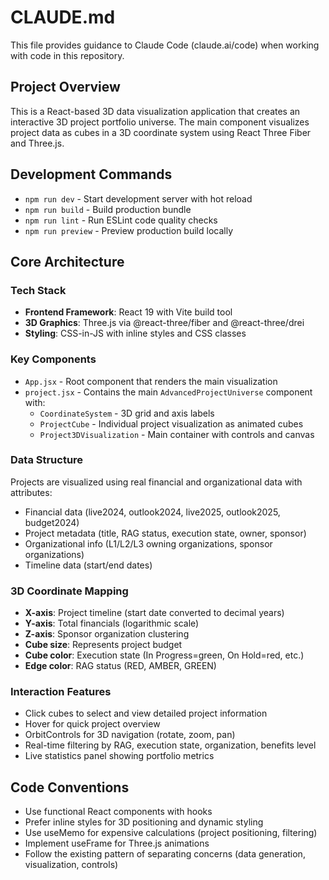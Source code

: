 # CLAUDE.md

This file provides guidance to Claude Code (claude.ai/code) when working with code in this repository.

## Project Overview

This is a React-based 3D data visualization application that creates an interactive 3D project portfolio universe. The main component visualizes project data as cubes in a 3D coordinate system using React Three Fiber and Three.js.

## Development Commands

- `npm run dev` - Start development server with hot reload
- `npm run build` - Build production bundle
- `npm run lint` - Run ESLint code quality checks
- `npm run preview` - Preview production build locally

## Core Architecture

### Tech Stack
- **Frontend Framework**: React 19 with Vite build tool
- **3D Graphics**: Three.js via @react-three/fiber and @react-three/drei
- **Styling**: CSS-in-JS with inline styles and CSS classes

### Key Components
- `App.jsx` - Root component that renders the main visualization
- `project.jsx` - Contains the main `AdvancedProjectUniverse` component with:
  - `CoordinateSystem` - 3D grid and axis labels
  - `ProjectCube` - Individual project visualization as animated cubes
  - `Project3DVisualization` - Main container with controls and canvas

### Data Structure
Projects are visualized using real financial and organizational data with attributes:
- Financial data (live2024, outlook2024, live2025, outlook2025, budget2024)
- Project metadata (title, RAG status, execution state, owner, sponsor)
- Organizational info (L1/L2/L3 owning organizations, sponsor organizations)
- Timeline data (start/end dates)

### 3D Coordinate Mapping
- **X-axis**: Project timeline (start date converted to decimal years)
- **Y-axis**: Total financials (logarithmic scale)
- **Z-axis**: Sponsor organization clustering
- **Cube size**: Represents project budget
- **Cube color**: Execution state (In Progress=green, On Hold=red, etc.)
- **Edge color**: RAG status (RED, AMBER, GREEN)

### Interaction Features
- Click cubes to select and view detailed project information
- Hover for quick project overview
- OrbitControls for 3D navigation (rotate, zoom, pan)
- Real-time filtering by RAG, execution state, organization, benefits level
- Live statistics panel showing portfolio metrics

## Code Conventions

- Use functional React components with hooks
- Prefer inline styles for 3D positioning and dynamic styling
- Use useMemo for expensive calculations (project positioning, filtering)
- Implement useFrame for Three.js animations
- Follow the existing pattern of separating concerns (data generation, visualization, controls)